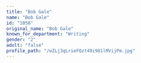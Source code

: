 ```yaml
---
title: "Bob Gale"
name: "Bob Gale"
id: "1058"
original_name: "Bob Gale"
known_for_department: "Writing"
gender: "2"
adult: "false"
profile_path: "/wZLj3qLrieFQzt49i981lMVijPm.jpg"
---
```

